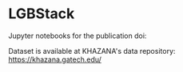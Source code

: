 # LGBStack

Jupyter notebooks for the publication doi:

Dataset is available at KHAZANA's data repository: https://khazana.gatech.edu/
